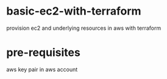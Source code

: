 # basic-ec2-with-terraform
provision ec2 and underlying resources in aws with terraform

# pre-requisites
aws key pair in aws account
